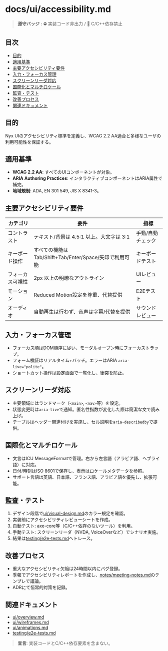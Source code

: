 # docs/ui/accessibility.md

> **遵守バッジ** : :no_entry: 実装コード非出力 / :no_entry_sign: C/C++依存禁止

## 目次
- [目的](#目的)
- [適用基準](#適用基準)
- [主要アクセシビリティ要件](#主要アクセシビリティ要件)
- [入力・フォーカス管理](#入力フォーカス管理)
- [スクリーンリーダ対応](#スクリーンリーダ対応)
- [国際化とマルチロケール](#国際化とマルチロケール)
- [監査・テスト](#監査テスト)
- [改善プロセス](#改善プロセス)
- [関連ドキュメント](#関連ドキュメント)

## 目的
Nyx UIのアクセシビリティ標準を定義し、WCAG 2.2 AA適合と多様なユーザの利用可能性を保証する。

## 適用基準
- **WCAG 2.2 AA**: すべてのUIコンポーネントが対象。
- **ARIA Authoring Practices**: インタラクティブコンポーネントはARIA属性で補完。
- **地域規制**: ADA, EN 301 549, JIS X 8341-3。

## 主要アクセシビリティ要件
| カテゴリ | 要件 | 指標 |
|----------|------|------|
| コントラスト | テキスト/背景は 4.5:1 以上。大文字は 3:1 | 手動/自動チェック |
| キーボード操作 | すべての機能はTab/Shift+Tab/Enter/Space/矢印で利用可能 | キーボードテスト |
| フォーカス可視性 | 2px 以上の明瞭なアウトライン | UIレビュー |
| モーション | Reduced Motion設定を尊重、代替提供 | E2Eテスト |
| オーディオ | 自動再生は行わず、音声は字幕/代替を提供 | サウンドレビュー |

## 入力・フォーカス管理
- フォーカス順はDOM順序に従い、モーダルオープン時にフォーカストラップ。
- フォーム検証はリアルタイム+バッチ。エラーはARIA `aria-live="polite"`。
- ショートカット操作は設定画面で一覧化し、衝突を防止。

## スクリーンリーダ対応
- 主要領域にはランドマーク（`<main>`, `<nav>`等）を設定。
- 状態変更時は`aria-live`で通知。匿名性指数が変化した際は簡潔な文で読み上げ。
- テーブルはヘッダー関連付けを実施し、セル説明を`aria-describedby`で提供。

## 国際化とマルチロケール
- 文言はICU MessageFormatで管理。右から左言語（アラビア語、ヘブライ語）に対応。
- 日付/時刻はISO 8601で保存し、表示はロケールメタデータを参照。
- サポート言語は英語、日本語、フランス語、アラビア語を優先し、拡張可能。

## 監査・テスト
1. デザイン段階で[ui/visual-design.md](./visual-design.md)のカラー規定を確認。
2. 実装前にアクセシビリティレビューシートを作成。
3. 自動テスト: axe-core等（C/C++依存のないツール）を利用。
4. 手動テスト: スクリーンリーダ（NVDA, VoiceOverなど）でシナリオ実施。
5. 結果は[testing/e2e-tests.md](../testing/e2e-tests.md)へトレース。

## 改善プロセス
- 重大なアクセシビリティ欠陥は24時間以内にバグ登録。
- 季報でアクセシビリティレポートを作成し、[notes/meeting-notes.md](../notes/meeting-notes.md)のテンプレで議論。
- ADRにて恒常的対策を記録。

## 関連ドキュメント
- [ui/overview.md](./overview.md)
- [ui/wireframes.md](./wireframes.md)
- [ui/animations.md](./animations.md)
- [testing/e2e-tests.md](../testing/e2e-tests.md)

> **宣言**: 実装コードとC/C++依存要素を含まない。